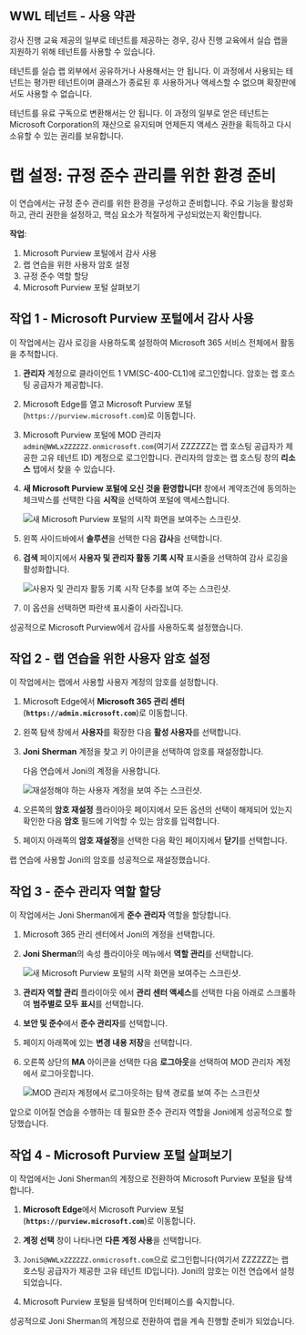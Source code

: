 ## WWL 테넌트 - 사용 약관

강사 진행 교육 제공의 일부로 테넌트를 제공하는 경우, 강사 진행 교육에서 실습 랩을 지원하기 위해 테넌트를 사용할 수 있습니다.

테넌트를 실습 랩 외부에서 공유하거나 사용해서는 안 됩니다. 이 과정에서 사용되는 테넌트는 평가판 테넌트이며 클래스가 종료된 후 사용하거나 액세스할 수 없으며 확장판에서도 사용할 수 없습니다.

테넌트를 유료 구독으로 변환해서는 안 됩니다. 이 과정의 일부로 얻은 테넌트는 Microsoft Corporation의 재산으로 유지되며 언제든지 액세스 권한을 획득하고 다시 소유할 수 있는 권리를 보유합니다.

# 랩 설정: 규정 준수 관리를 위한 환경 준비

이 연습에서는 규정 준수 관리를 위한 환경을 구성하고 준비합니다. 주요 기능을 활성화하고, 관리 권한을 설정하고, 핵심 요소가 적절하게 구성되었는지 확인합니다.

**작업**:

1. Microsoft Purview 포털에서 감사 사용
1. 랩 연습을 위한 사용자 암호 설정
1. 규정 준수 역할 할당
1. Microsoft Purview 포털 살펴보기

## 작업 1 - Microsoft Purview 포털에서 감사 사용

이 작업에서는 감사 로깅을 사용하도록 설정하여 Microsoft 365 서비스 전체에서 활동을 추적합니다.

1. **관리자** 계정으로 클라이언트 1 VM(SC-400-CL1)에 로그인합니다. 암호는 랩 호스팅 공급자가 제공합니다.

1. Microsoft Edge를 열고 Microsoft Purview 포털(`https://purview.microsoft.com`)로 이동합니다.

1. Microsoft Purview 포털에 MOD 관리자 `admin@WWLxZZZZZZ.onmicrosoft.com`(여기서 ZZZZZZ는 랩 호스팅 공급자가 제공한 고유 테넌트 ID) 계정으로 로그인합니다. 관리자의 암호는 랩 호스팅 창의 **리소스** 탭에서 찾을 수 있습니다.

1. **새 Microsoft Purview 포털에 오신 것을 환영합니다!** 창에서 계약조건에 동의하는 체크박스를 선택한 다음 **시작**을 선택하여 포털에 액세스합니다.

    ![새 Microsoft Purview 포털의 시작 화면을 보여주는 스크린샷.](../Media/new-purview-portal-get-started.png)

1. 왼쪽 사이드바에서 **솔루션**을 선택한 다음 **감사**을 선택합니다.

1. **검색** 페이지에서 **사용자 및 관리자 활동 기록 시작** 표시줄을 선택하여 감사 로깅을 활성화합니다.

    ![사용자 및 관리자 활동 기록 시작 단추를 보여 주는 스크린샷.](../Media/enable-audit-button.png)

1. 이 옵션을 선택하면 파란색 표시줄이 사라집니다.

성공적으로 Microsoft Purview에서 감사를 사용하도록 설정했습니다.

## 작업 2 - 랩 연습을 위한 사용자 암호 설정

이 작업에서는 랩에서 사용할 사용자 계정의 암호를 설정합니다.

1. Microsoft Edge에서 **Microsoft 365 관리 센터**(**`https://admin.microsoft.com`**)로 이동합니다.

1. 왼쪽 탐색 창에서 **사용자**를 확장한 다음 **활성 사용자**를 선택합니다.

1. **Joni Sherman** 계정을 찾고 키 아이콘을 선택하여 암호를 재설정합니다.

   다음 연습에서 Joni의 계정을 사용합니다.

   ![재설정해야 하는 사용자 계정을 보여 주는 스크린샷.](../Media/reset-password-button-joni.png)

1. 오른쪽의 **암호 재설정** 플라이아웃 페이지에서 모든 옵션의 선택이 해제되어 있는지 확인한 다음 **암호** 필드에 기억할 수 있는 암호를 입력합니다.

1. 페이지 아래쪽의 **암호 재설정**을 선택한 다음 확인 페이지에서 **닫기**를 선택합니다.

랩 연습에 사용할 Joni의 암호를 성공적으로 재설정했습니다.

## 작업 3 - 준수 관리자 역할 할당

이 작업에서는 Joni Sherman에게 **준수 관리자** 역할을 할당합니다.

1. Microsoft 365 관리 센터에서 Joni의 계정을 선택합니다.

1. **Joni Sherman**의 속성 플라이아웃 메뉴에서 **역할 관리**를 선택합니다.

    ![새 Microsoft Purview 포털의 시작 화면을 보여주는 스크린샷.](../Media/joni-manage-roles.png)

1. **관리자 역할 관리** 플라이아웃 에서 **관리 센터 액세스**를 선택한 다음 아래로 스크롤하여 **범주별로 모두 표시**를 선택합니다.

1. **보안 및 준수**에서 **준수 관리자**를 선택합니다.

1. 페이지 아래쪽에 있는 **변경 내용 저장**을 선택합니다.

1. 오른쪽 상단의 **MA** 아이콘을 선택한 다음 **로그아웃**을 선택하여 MOD 관리자 계정에서 로그아웃합니다.

   ![MOD 관리자 계정에서 로그아웃하는 탐색 경로를 보여 주는 스크린샷](../Media/sign-out.png)

앞으로 이어질 연습을 수행하는 데 필요한 준수 관리자 역할을 Joni에게 성공적으로 할당했습니다.

## 작업 4 - Microsoft Purview 포털 살펴보기

이 작업에서는 Joni Sherman의 계정으로 전환하여 Microsoft Purview 포털을 탐색합니다.

1. **Microsoft Edge**에서 Microsoft Purview 포털(**`https://purview.microsoft.com`**)로 이동합니다.

1. **계정 선택** 창이 나타나면 **다른 계정 사용**을 선택합니다.

1. `JoniS@WWLxZZZZZZ.onmicrosoft.com`으로 로그인합니다(여기서 ZZZZZZ는 랩 호스팅 공급자가 제공한 고유 테넌트 ID입니다). Joni의 암호는 이전 연습에서 설정되었습니다.

1. Microsoft Purview 포털을 탐색하며 인터페이스를 숙지합니다.

성공적으로 Joni Sherman의 계정으로 전환하여 랩을 계속 진행할 준비가 되었습니다.
